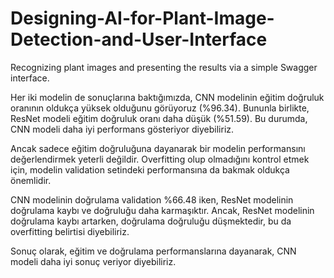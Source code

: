 # Designing-AI-for-Plant-Image-Detection-and-User-Interface
Recognizing plant images and presenting the results via a simple Swagger interface.

Her iki modelin de sonuçlarına baktığımızda, CNN modelinin eğitim doğruluk oranının oldukça yüksek olduğunu görüyoruz (%96.34). Bununla birlikte, ResNet modeli eğitim doğruluk oranı daha düşük (%51.59). Bu durumda, CNN modeli daha iyi performans gösteriyor diyebiliriz.

Ancak sadece eğitim doğruluğuna dayanarak bir modelin performansını değerlendirmek yeterli değildir. Overfitting olup olmadığını kontrol etmek için, modelin validation setindeki performansına da bakmak oldukça önemlidir.

CNN modelinin doğrulama validation %66.48 iken, ResNet modelinin doğrulama kaybı ve doğruluğu daha karmaşıktır. Ancak, ResNet modelinin doğrulama kaybı artarken, doğrulama doğruluğu düşmektedir, bu da overfitting belirtisi diyebiliriz.

Sonuç olarak, eğitim ve doğrulama performanslarına dayanarak, CNN modeli daha iyi sonuç veriyor diyebiliriz.
